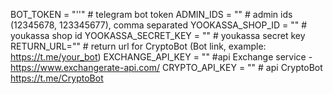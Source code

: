BOT_TOKEN = "''" # telegram bot token
ADMIN_IDS = "" # admin ids (12345678, 123345677), comma separated
YOOKASSA_SHOP_ID = "" # youkassa shop id
YOOKASSA_SECRET_KEY = "" # youkassa secret key
RETURN_URL="" # return url for CryptoBot (Bot link, example: https://t.me/your_bot)
EXCHANGE_API_KEY = "" #api Exchange service - https://www.exchangerate-api.com/
CRYPTO_API_KEY = "" # api CryptoBot https://t.me/CryptoBot
